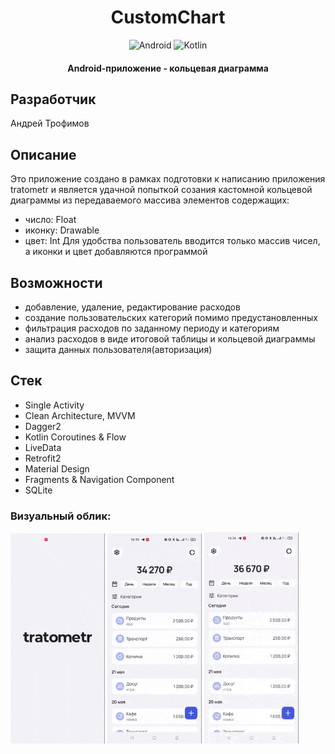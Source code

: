 <h1 align="center">CustomChart</h1>
<p align="center">
  <img alt="Android" src="https://img.shields.io/badge/Android-3DDC84?style=for-the-badge&logo=android&logoColor=white"/>
  <img alt="Kotlin" src="https://img.shields.io/badge/Kotlin-a503fc?logo=kotlin&logoColor=white&style=for-the-badge"/>
  </br>
</p>

<h4 align="center">Android-приложение - кольцевая диаграмма</h4>

## Разработчик
Андрей Трофимов
## Описание
Это приложение создано в рамках подготовки к написанию приложения tratometr и является удачной попыткой созания кастомной кольцевой
диаграммы из передаваемого массива элементов содержащих:
- число: Float
- иконку: Drawable
- цвет: Int
Для удобства пользователь вводится только массив чисел, а иконки и цвет добавляются программой
## Возможности
- добавление, удаление, редактирование расходов
- создание пользовательских категорий помимо предустановленных
- фильтрация расходов по заданному периоду и категориям
- анализ расходов в виде итоговой таблицы и кольцевой диаграммы
- защита данных пользователя(авторизация)

## Стек
- Single Activity
- Clean Architecture, MVVM
- Dagger2
- Kotlin Coroutines & Flow
- LiveData
- Retrofit2
- Material Design
- Fragments & Navigation Component
- SQLite

### Визуальный облик:
<img src="https://github.com/A2T-user/A2T-user/blob/main/446602042-54c4cb9c-00a1-49ea-b8cc-72ad8dedfd27.gif" width="30%" height="30%"> <img src="https://github.com/A2T-user/A2T-user/blob/main/446602606-0227789d-4460-4aac-af61-01ee78da73d2.gif" width="30%" height="30%">
<img src="https://github.com/A2T-user/A2T-user/blob/main/446602842-afdb2860-0974-4a31-9c4b-13c3124373de.gif" width="30%" height="30%">
